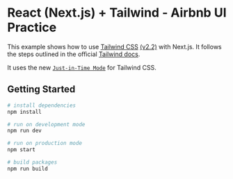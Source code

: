 # React (Next.js) + Tailwind - Airbnb UI Practice

This example shows how to use [Tailwind CSS](https://tailwindcss.com/) [(v2.2)](https://blog.tailwindcss.com/tailwindcss-2-2) with Next.js. It follows the steps outlined in the official [Tailwind docs](https://tailwindcss.com/docs/guides/nextjs).

It uses the new [`Just-in-Time Mode`](https://tailwindcss.com/docs/just-in-time-mode) for Tailwind CSS.

## Getting Started

```bash
# install dependencies
npm install

# run on development mode
npm run dev

# run on production mode
npm start

# build packages
npm run build
```
